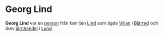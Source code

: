 # Georg Lind

**Georg Lind** var en [person](person.md) från familjen [Lind](Lind.md) som ägde [Villan](Villan.md) i [Bjärred](Bjärred.md) och drev [järnhandel](järnhandel.md) i [Lund](Lund.md).
